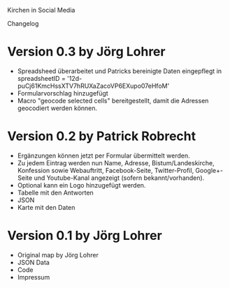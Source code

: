 
Kirchen in Social Media

Changelog

# Version 0.3 by Jörg Lohrer
* Spreadsheed überarbeitet und Patricks bereinigte Daten eingepflegt in
spreadsheetID = '12d-puCj61KmcHssXTV7hRUXaZacoVP6EXupo07eHfoM'
* Formularvorschlag hinzugefügt
* Macro "geocode selected cells" bereitgestellt, damit die Adressen geocodiert werden können.

# Version 0.2 by Patrick Robrecht

* Ergänzungen können jetzt per Formular übermittelt werden.
* Zu jedem Eintrag werden nun Name, Adresse, Bistum/Landeskirche, Konfession sowie Webauftritt, Facebook-Seite, Twitter-Profil, Google+-Seite und Youtube-Kanal angezeigt (sofern bekannt/vorhanden).
* Optional kann ein Logo hinzugefügt werden.
* Tabelle mit den Antworten
* JSON
* Karte mit den Daten

# Version 0.1 by Jörg Lohrer
* Original map by Jörg Lohrer
* JSON Data
* Code
* Impressum


